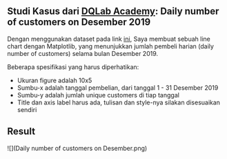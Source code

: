 ## Studi Kasus dari [DQLab Academy](https://dqlab.id): Daily number of customers on Desember 2019

Dengan menggunakan dataset pada link [ini](https://dqlab-dataset.s3-ap-southeast-1.amazonaws.com/retail_raw_reduced.csv), Saya membuat sebuah line chart dengan Matplotlib, yang menunjukkan jumlah pembeli harian (daily number of customers) selama bulan Desember 2019.

Beberapa spesifikasi yang harus diperhatikan:
- Ukuran figure adalah 10x5
- Sumbu-x adalah tanggal pembelian, dari tanggal 1 - 31 Desember 2019
- Sumbu-y adalah jumlah unique customers di tiap tanggal
- Title dan axis label harus ada, tulisan dan style-nya silakan disesuaikan sendiri

## Result
![](Daily number of customers on Desember.png)
